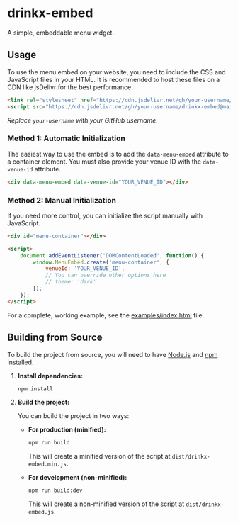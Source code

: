 # drinkx-embed
A simple, embeddable menu widget.

## Usage

To use the menu embed on your website, you need to include the CSS and JavaScript files in your HTML. It is recommended to host these files on a CDN like jsDelivr for the best performance.

```html
<link rel="stylesheet" href="https://cdn.jsdelivr.net/gh/your-username/drinkx-embed@main/dist/drinkx-embed.min.css">
<script src="https://cdn.jsdelivr.net/gh/your-username/drinkx-embed@main/dist/drinkx-embed.min.js" defer></script>
```

*Replace `your-username` with your GitHub username.*

### Method 1: Automatic Initialization

The easiest way to use the embed is to add the `data-menu-embed` attribute to a container element. You must also provide your venue ID with the `data-venue-id` attribute.

```html
<div data-menu-embed data-venue-id="YOUR_VENUE_ID"></div>
```

### Method 2: Manual Initialization

If you need more control, you can initialize the script manually with JavaScript.

```html
<div id="menu-container"></div>

<script>
    document.addEventListener('DOMContentLoaded', function() {
        window.MenuEmbed.create('menu-container', {
            venueId: 'YOUR_VENUE_ID',
            // You can override other options here
            // theme: 'dark'
        });
    });
</script>
```

For a complete, working example, see the [examples/index.html](examples/index.html) file.

## Building from Source

To build the project from source, you will need to have [Node.js](https://nodejs.org/) and [npm](https://www.npmjs.com/) installed.

1.  **Install dependencies:**

    ```bash
    npm install
    ```

2.  **Build the project:**

    You can build the project in two ways:

    *   **For production (minified):**
        ```bash
        npm run build
        ```
        This will create a minified version of the script at `dist/drinkx-embed.min.js`.

    *   **For development (non-minified):**
        ```bash
        npm run build:dev
        ```
        This will create a non-minified version of the script at `dist/drinkx-embed.js`. 
